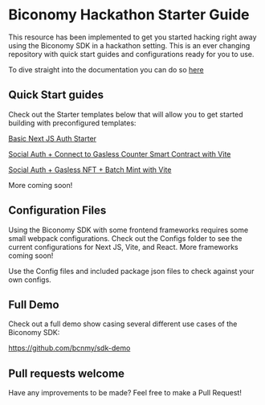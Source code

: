
# Biconomy Hackathon Starter Guide

This resource has been implemented to get you started hacking right away using the Biconomy SDK in a hackathon setting. This is an ever changing repository with quick start guides and configurations ready for you to use.

To dive straight into the documentation you can do so [here](https://docs.biconomy.io/introduction/overview)


## Quick Start guides

Check out the Starter templates below that will allow you to get started building with preconfigured templates:

[Basic Next JS Auth Starter](https://github.com/Rahat-ch/biconomy-sdk-nextjs-auth)

[Social Auth + Connect to Gasless Counter Smart Contract with Vite](https://github.com/Rahat-ch/biconomy-sdk-social-gasless-starter)

[Social Auth + Gasless NFT + Batch Mint with Vite](https://github.com/Rahat-ch/biconomy-sdk-nft-starter)

More coming soon!

## Configuration Files

Using the Biconomy SDK with some frontend frameworks requires some small webpack configurations. Check out the Configs folder to see the current configurations for Next JS, Vite, and React. More frameworks coming soon!

Use the Config files and included package json files to check against your own configs. 

## Full Demo 

Check out a full demo show casing several different use cases of the Biconomy SDK: 

https://github.com/bcnmy/sdk-demo

## Pull requests welcome

Have any improvements to be made? Feel free to make a Pull Request! 
